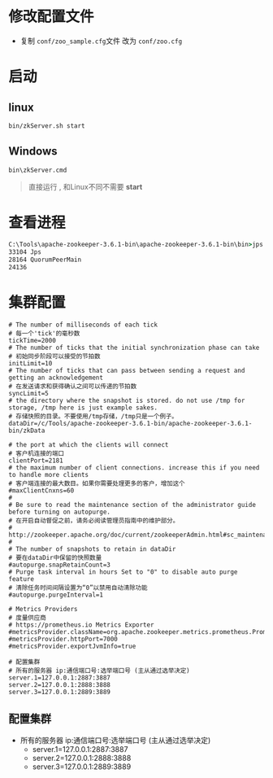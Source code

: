 # 修改配置文件

- 复制 `conf/zoo_sample.cfg`文件  改为 `conf/zoo.cfg`

# 启动

## linux

```sh
bin/zkServer.sh start
```



## Windows

```cmd
bin\zkServer.cmd
```

> 直接运行 , 和Linux不同不需要 **start**

# 查看进程

```cmd
C:\Tools\apache-zookeeper-3.6.1-bin\apache-zookeeper-3.6.1-bin\bin>jps
33104 Jps
28164 QuorumPeerMain
24136
```



# 集群配置

```properties
# The number of milliseconds of each tick
# 每一个'tick'的毫秒数
tickTime=2000
# The number of ticks that the initial synchronization phase can take
# 初始同步阶段可以接受的节拍数
initLimit=10
# The number of ticks that can pass between sending a request and getting an acknowledgement
# 在发送请求和获得确认之间可以传递的节拍数
syncLimit=5
# the directory where the snapshot is stored. do not use /tmp for storage, /tmp here is just example sakes.
# 存储快照的目录。不要使用/tmp存储，/tmp只是一个例子。
dataDir=/c/Tools/apache-zookeeper-3.6.1-bin/apache-zookeeper-3.6.1-bin/zkData

# the port at which the clients will connect
# 客户机连接的端口
clientPort=2181
# the maximum number of client connections. increase this if you need to handle more clients
# 客户端连接的最大数目。如果你需要处理更多的客户，增加这个
#maxClientCnxns=60
#
# Be sure to read the maintenance section of the administrator guide before turning on autopurge.
# 在开启自动督促之前，请务必阅读管理员指南中的维护部分。
# http://zookeeper.apache.org/doc/current/zookeeperAdmin.html#sc_maintenance
#
# The number of snapshots to retain in dataDir
# 要在dataDir中保留的快照数量
#autopurge.snapRetainCount=3
# Purge task interval in hours Set to "0" to disable auto purge feature
# 清除任务时间间隔设置为“0”以禁用自动清除功能
#autopurge.purgeInterval=1

# Metrics Providers
# 度量供应商
# https://prometheus.io Metrics Exporter
#metricsProvider.className=org.apache.zookeeper.metrics.prometheus.PrometheusMetricsProvider
#metricsProvider.httpPort=7000
#metricsProvider.exportJvmInfo=true

# 配置集群
# 所有的服务器 ip:通信端口号:选举端口号 (主从通过选举决定)
server.1=127.0.0.1:2887:3887
server.2=127.0.0.1:2888:3888
server.3=127.0.0.1:2889:3889

```

## 配置集群

- 所有的服务器 ip:通信端口号:选举端口号 (主从通过选举决定)
  - server.1=127.0.0.1:2887:3887
  - server.2=127.0.0.1:2888:3888
  - server.3=127.0.0.1:2889:3889